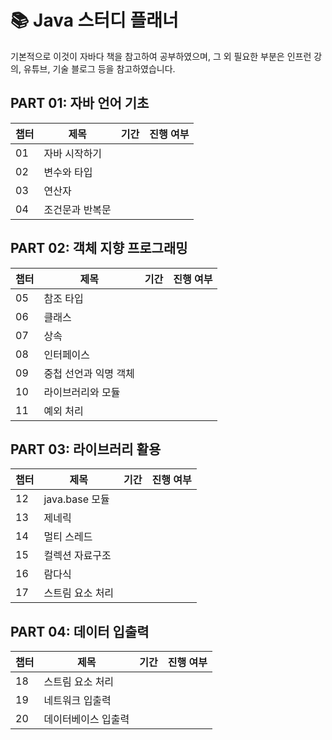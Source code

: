 # 📚 Java 스터디 플래너
기본적으로 이것이 자바다 책을 참고하여 공부하였으며, 그 외 필요한 부분은 인프런 강의, 유튜브, 기술 블로그 등을 참고하였습니다.
## PART 01: 자바 언어 기초

| 챕터 | 제목                        | 기간        | 진행 여부   |
|------|-----------------------------|-------------|-------------|
| 01   | 자바 시작하기                   |             |            |
| 02   | 변수와 타입                   |             |             |
| 03   | 연산자                       |             |             |
| 04   | 조건문과 반복문              |             |             |

## PART 02: 객체 지향 프로그래밍

| 챕터 | 제목                        | 기간        | 진행 여부   |
|------|-----------------------------|-------------|-------------|
| 05   | 참조 타입                   |             |             |
| 06   | 클래스                      |             |             |
| 07   | 상속                         |             |             |
| 08   | 인터페이스                   |             |             |
| 09   | 중첩 선언과 익명 객체        |             |             |
| 10   | 라이브러리와 모듈            |             |             |
| 11   | 예외 처리                    |             |             |

## PART 03: 라이브러리 활용

| 챕터 | 제목                        | 기간        | 진행 여부   |
|------|-----------------------------|-------------|-------------|
| 12   | java.base 모듈              |             |             |
| 13   | 제네릭                       |             |             |
| 14   | 멀티 스레드                  |             |             |
| 15   | 컬렉션 자료구조              |             |             |
| 16   | 람다식                       |             |             |
| 17   | 스트림 요소 처리             |             |             |

## PART 04: 데이터 입출력

| 챕터 | 제목                        | 기간        | 진행 여부   |
|------|-----------------------------|-------------|-------------|
| 18   | 스트림 요소 처리             |             |             |
| 19   | 네트워크 입출력              |             |             |
| 20   | 데이터베이스 입출력          |             |             |
